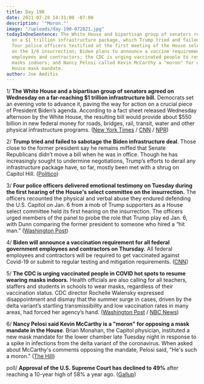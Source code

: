 ```yaml
---
title: Day 190
date: 2021-07-28 14:31:00 -07:00
description: '"Moron."'
image: "/uploads/day-190-072821.jpg"
todayInOneSentence: The White House and bipartisan group of senators reached a deal
  on a $1 trillion infrastructure package, which Trump tried and failed to sabotage;
  four police officers testified at the first meeting of the House select committee
  on the 1/6 insurrection; Biden plans to announce a vaccine requirement for all federal
  employees and contractors; the CDC is urging vaccinated people to resume wearing
  masks indoors; and Nancy Pelosi called Kevin McCarthy a "moron" for opposing the
  House mask mandate.
author: Joe Amditis
---
```


1/ **The White House and a bipartisan group of senators agreed on Wednesday on a far-reaching $1 trillion infrastructure bill.** Democrats set an evening vote to advance it, paving the way for action on a crucial piece of President Biden’s agenda. According to a fact sheet released Wednesday afternoon by the White House, the resulting bill would provide about $550 billion in new federal money for roads, bridges, rail, transit, water and other physical infrastructure programs. ([New York Times](https://www.nytimes.com/live/2021/07/28/us/politics-news#infrastructure-deal-biden) / [CNN](https://www.cnn.com/2021/07/28/politics/infrastructure-bill-republican-vote/index.html) / [NPR](https://www.npr.org/2021/07/28/1021768174/bipartisan-senate-negotiators-say-they-reach-a-deal-on-infrastructure-after-hicc))

2/ **Trump tried and failed to sabotage the Biden infrastructure deal**. Those close to the former president say he remains miffed that Senate Republicans didn’t move a bill when he was in office. Though he has increasingly sought to undermine negotiations, Trump’s efforts to derail any infrastructure package have, so far, mostly been met with a shrug on Capitol Hill. ([Politico](https://www.politico.com/news/2021/07/28/infrastructure-deal-trump-501287))

3/ **Four police officers delivered emotional testimony on Tuesday during the first hearing of the House's select committee on the insurrection.** The officers recounted the physical and verbal abuse they endured defending the U.S. Capitol on Jan. 6 from a mob of Trump supporters as a House select committee held its first hearing on the insurrection. The officers urged members of the panel to probe the role that Trump play ed Jan. 6, with Dunn comparing the former president to someone who hired a “hit man.” ([Washington Post](https://www.washingtonpost.com/politics/2021/07/27/jan-6-commission-hearing-live-updates/))

4/ **Biden will announce a vaccination requirement for all federal government employees and contractors on Thursday.** All federal employees and contractors will be required to get vaccinated against Covid-19 or submit to regular testing and mitigation requirements. ([CNN](https://www.cnn.com/2021/07/27/politics/vaccine-mandate-for-federal-employees-under-consideration/index.html))

5/ **The CDC is urging vaccinated people in COVID hot spots to resume wearing masks indoors.** Health officials are also calling for all teachers, staffers and students in schools to wear masks, regardless of their vaccination status. CDC director Rochelle Walensky expressed disappointment and dismay that the summer surge in cases, driven by the delta variant’s startling transmissibility and low vaccination rates in many areas, had forced her agency’s hand. ([Washington Post](https://www.washingtonpost.com/health/2021/07/27/cdc-masks-guidance-indoors/) / [NBC News](https://www.nbcnews.com/politics/white-house/biden-administration-recommend-vaccinated-wear-masks-areas-low-vaccination-rates-n1275012))

6/ **Nancy Pelosi said Kevin McCarthy is a "moron" for opposing a mask mandate in the House**. Brian Monahan, the Capitol physician, instituted a new mask mandate for the lower chamber late Tuesday night in response to a spike in infections from the delta variant of the coronavirus. When asked about McCarthy's comments opposing the mandate, Pelosi said, "He's such a moron." ([The Hill](https://thehill.com/homenews/house/565216-pelosi-mccarthy-a-moron-for-opposing-mask-mandate))

poll/ **Approval of the U.S. Supreme Court has declined to 49%** after reaching a 10-year high of 58% a year ago. ([Gallup](https://news.gallup.com/poll/352895/supreme-court-job-approval-dips-below.aspx))